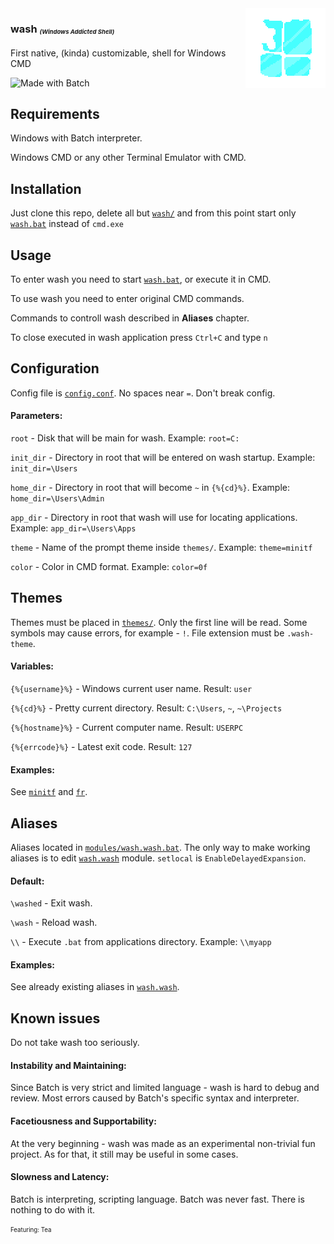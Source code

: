 <img src="./logo.png" align="right" width="128">

### wash <sub><sup><sub>_(Windows Addicted Shell)_</sub></sup></sub>

First native, (kinda) customizable, shell for Windows CMD

![Made with Batch](https://img.shields.io/badge/Made%20with-Batch-white?style=flat-square)

## Requirements

Windows with Batch interpreter.

Windows CMD or any other Terminal Emulator with CMD.

## Installation

Just clone this repo, delete all but [`wash/`](./wash/) and from this point start only [`wash.bat`](./wash/wash.bat) instead of `cmd.exe`

## Usage

To enter wash you need to start [`wash.bat`](./wash/wash.bat), or execute it in CMD.

To use wash you need to enter original CMD commands.

Commands to controll wash described in **Aliases** chapter.

To close executed in wash application press `Ctrl+C` and type `n`

## Configuration

Config file is [`config.conf`](./wash/config.conf).
No spaces near `=`.
Don't break config.

#### Parameters:

`root` - Disk that will be main for wash. Example: `root=C:`

`init_dir` - Directory in root that will be entered on wash startup. Example: `init_dir=\Users`

`home_dir` - Directory in root that will become `~` in `{%{cd}%}`. Example: `home_dir=\Users\Admin`

`app_dir` - Directory in root that wash will use for locating applications. Example: `app_dir=\Users\Apps`

`theme` - Name of the prompt theme inside `themes/`. Example: `theme=minitf`

`color` - Color in CMD format. Example: `color=0f`

## Themes

Themes must be placed in [`themes/`](./wash/themes/).
Only the first line will be read.
Some symbols may cause errors, for example - `!`.
File extension must be `.wash-theme`.

#### Variables:

`{%{username}%}` - Windows current user name. Result: `user`

`{%{cd}%}` - Pretty current directory. Result: `C:\Users`, `~`, `~\Projects`

`{%{hostname}%}` - Current computer name. Result: `USERPC`

`{%{errcode}%}` - Latest exit code. Result: `127`

#### Examples:

See [`minitf`](./wash/themes/minitf.wash-theme) and [`fr`](./wash/themes/fr.wash-theme).

## Aliases

Aliases located in [`modules/wash.wash.bat`](./wash/modules/wash.wash.bat).
The only way to make working aliases is to edit [`wash.wash`](./wash/modules/wash.wash.bat) module.
`setlocal` is `EnableDelayedExpansion`.

#### Default:

`\washed` - Exit wash.

`\wash` - Reload wash.

`\\` - Execute `.bat` from applications directory. Example: `\\myapp`

#### Examples:

See already existing aliases in [`wash.wash`](./wash/modules/wash.wash.bat).

## Known issues

Do not take wash too seriously.

#### Instability and Maintaining:

Since Batch is very strict and limited language - wash is hard to debug and review.
Most errors caused by Batch's specific syntax and interpreter.

#### Facetiousness and Supportability:

At the very beginning - wash was made as an experimental non-trivial fun project.
As for that, it still may be useful in some cases.

#### Slowness and Latency:

Batch is interpreting, scripting language.
Batch was never fast. There is nothing to do with it.

<sub><sup>Featuring: Tea</sup></sub>